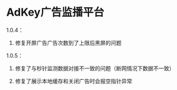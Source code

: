 AdKey广告监播平台
=====

1.0.4：

1. 修复开屏广告广告次数到了上限后黑屏的问题


1.0.5：

1. 修复了与秒针监测数据对接不一致的问题（断网情况下数据不一致） 

2. 修复了展示本地缓存和关闭广告时会报空指针异常
